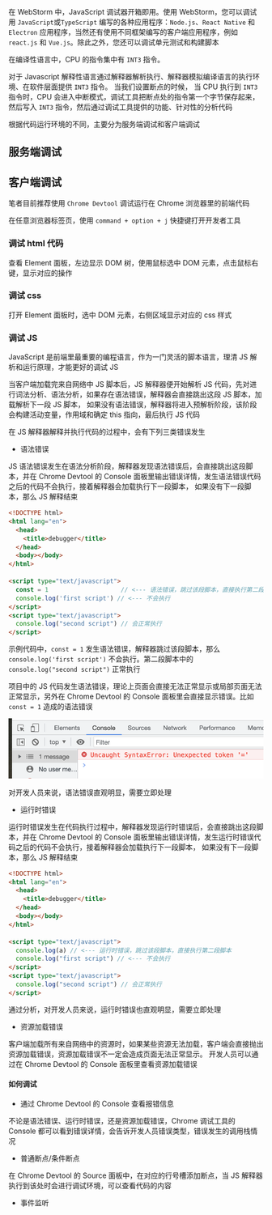 在 WebStorm 中，JavaScript 调试器开箱即用。使用 WebStorm，您可以调试用 `JavaScript`或`TypeScript` 编写的各种应用程序：`Node.js`、`React Native` 和 `Electron` 应用程序，当然还有使用不同框架编写的客户端应用程序，例如 `react.js` 和 `Vue.js`。除此之外，您还可以调试单元测试和构建脚本

在编译性语言中，CPU 的指令集中有 `INT3` 指令。

对于 Javascript 解释性语言通过解释器解析执行、解释器模拟编译语言的执行环境、在软件层面提供 `INT3` 指令。
当我们设置断点的时候， 当 CPU 执行到 `INT3` 指令时，CPU 会进入中断模式，调试工具把断点处的指令第一个字节保存起来，
然后写入 `INT3` 指令，然后通过调试工具提供的功能、针对性的分析代码

根据代码运行环境的不同，主要分为服务端调试和客户端调试

## 服务端调试

## 客户端调试

笔者目前推荐使用 `Chrome Devtool` 调试运行在 Chrome 浏览器里的前端代码

在任意浏览器标签页，使用 `command + option + j` 快捷键打开开发者工具

### 调试 html 代码

查看 Element 面板，左边显示 DOM 树，使用鼠标选中 DOM 元素，点击鼠标右键，显示对应的操作

### 调试 css

打开 Element 面板时，选中 DOM 元素，右侧区域显示对应的 css 样式

### 调试 JS

JavaScript 是前端里最重要的编程语言，作为一门灵活的脚本语言，理清 JS 解析和运行原理，才能更好的调试 JS

当客户端加载完来自网络中 JS 脚本后，JS 解释器便开始解析 JS 代码，先对进行词法分析、语法分析，如果存在语法错误，解释器会直接跳出这段 JS 脚本，加载解析下一段 JS 脚本，
如果没有语法错误，解释器将进入预解析阶段，该阶段会构建活动变量，作用域和确定 this 指向，最后执行 JS 代码

在 JS 解释器解释并执行代码的过程中，会有下列三类错误发生

- 语法错误

JS 语法错误发生在语法分析阶段，解释器发现语法错误后，会直接跳出这段脚本，并在 Chrome Devtool 的 Console 面板里输出错误详情，发生语法错误代码之后的代码不会执行，接着解释器会加载执行下一段脚本，
如果没有下一段脚本，那么 JS 解释结束

```html
<!DOCTYPE html>
<html lang="en">
  <head>
    <title>debugger</title>
  </head>
  <body></body>
</html>

<script type="text/javascript">
  const = 1                    // <--- 语法错误，跳过该段脚本，直接执行第二段脚本
  console.log('first script') // <--- 不会执行
</script>
<script type="text/javascript">
  console.log("second script") // 会正常执行
</script>
```

示例代码中，`const = 1` 发生语法错误，解释器跳过该段脚本，那么 `console.log('first script')` 不会执行。第二段脚本中的 `console.log("second script")` 正常执行

项目中的 JS 代码发生语法错误，理论上页面会直接无法正常显示或局部页面无法正常显示，另外在 Chrome Devtool 的 Console 面板里会直接显示错误。比如 `const = 1` 造成的语法错误

![Syntax Error by Console](./images/debugger/syntax_error_console.png)

对开发人员来说，语法错误直观明显，需要立即处理

- 运行时错误

运行时错误发生在代码执行过程中，解释器发现运行时错误后，会直接跳出这段脚本，并在 Chrome Devtool 的 Console 面板里输出错误详情，发生运行时错误代码之后的代码不会执行，接着解释器会加载执行下一段脚本，
如果没有下一段脚本，那么 JS 解释结束

```html
<!DOCTYPE html>
<html lang="en">
  <head>
    <title>debugger</title>
  </head>
  <body></body>
</html>

<script type="text/javascript">
  console.log(a) // <--- 运行时错误，跳过该段脚本，直接执行第二段脚本
  console.log("first script") // <--- 不会执行
</script>
<script type="text/javascript">
  console.log("second script") // 会正常执行
</script>
```

通过分析，对开发人员来说，运行时错误也直观明显，需要立即处理

- 资源加载错误

客户端加载所有来自网络中的资源时，如果某些资源无法加载，客户端会直接抛出资源加载错误，资源加载错误不一定会造成页面无法正常显示。
开发人员可以通过在 Chrome Devtool 的 Console 面板里查看资源加载错误

#### 如何调试

- 通过 Chrome Devtool 的 Console 查看报错信息

不论是语法错误、运行时错误，还是资源加载错误，Chrome 调试工具的 Console 都可以看到错误详情，会告诉开发人员错误类型，错误发生的调用栈情况

- 普通断点/条件断点

在 Chrome Devtool 的 Source 面板中，在对应的行号槽添加断点，当 JS 解释器执行到该处时会进行调试环境，可以查看代码的内容

- 事件监听

